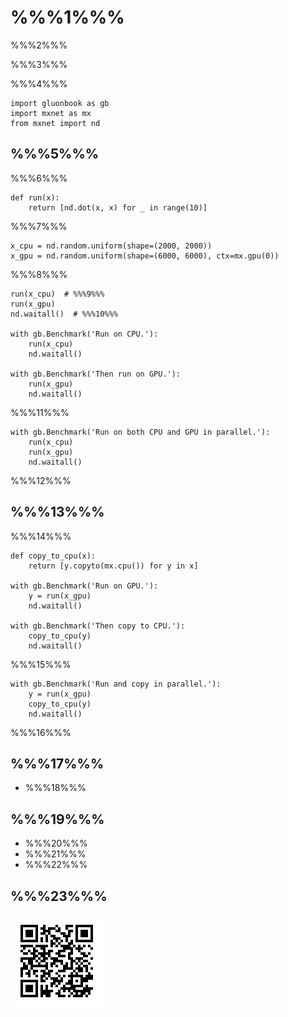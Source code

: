 # %%%1%%%

%%%2%%%

%%%3%%%

%%%4%%%

```{.python .input}
import gluonbook as gb
import mxnet as mx
from mxnet import nd
```

## %%%5%%%

%%%6%%%

```{.python .input}
def run(x):
    return [nd.dot(x, x) for _ in range(10)]
```

%%%7%%%

```{.python .input}
x_cpu = nd.random.uniform(shape=(2000, 2000))
x_gpu = nd.random.uniform(shape=(6000, 6000), ctx=mx.gpu(0))
```

%%%8%%%

```{.python .input}
run(x_cpu)  # %%%9%%%
run(x_gpu)
nd.waitall()  # %%%10%%%

with gb.Benchmark('Run on CPU.'):
    run(x_cpu)
    nd.waitall()

with gb.Benchmark('Then run on GPU.'):
    run(x_gpu)
    nd.waitall()
```

%%%11%%%

```{.python .input}
with gb.Benchmark('Run on both CPU and GPU in parallel.'):
    run(x_cpu)
    run(x_gpu)
    nd.waitall()
```

%%%12%%%


## %%%13%%%

%%%14%%%

```{.python .input}
def copy_to_cpu(x):
    return [y.copyto(mx.cpu()) for y in x]

with gb.Benchmark('Run on GPU.'):
    y = run(x_gpu)
    nd.waitall()

with gb.Benchmark('Then copy to CPU.'):
    copy_to_cpu(y)
    nd.waitall()
```

%%%15%%%

```{.python .input}
with gb.Benchmark('Run and copy in parallel.'):
    y = run(x_gpu)
    copy_to_cpu(y)
    nd.waitall()
```

%%%16%%%

## %%%17%%%

* %%%18%%%


## %%%19%%%

* %%%20%%%
* %%%21%%%
* %%%22%%%


## %%%23%%%

![](../img/qr_auto-parallelism.svg)
